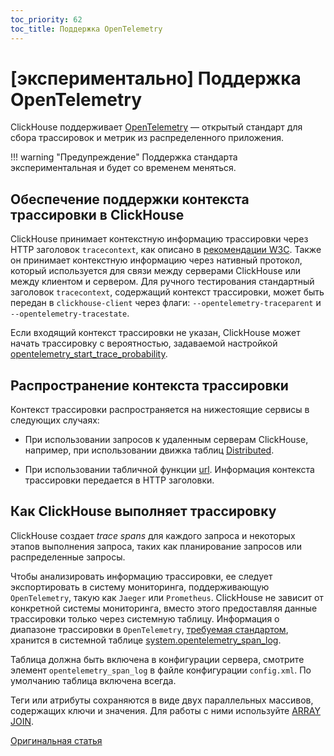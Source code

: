 ```yaml
---
toc_priority: 62
toc_title: Поддержка OpenTelemetry
---
```


# [экспериментально] Поддержка OpenTelemetry

ClickHouse поддерживает [OpenTelemetry](https://opentelemetry.io/) — открытый стандарт для сбора трассировок и метрик из распределенного приложения. 

!!! warning "Предупреждение"
Поддержка стандарта экспериментальная и будет со временем меняться.

## Обеспечение поддержки контекста трассировки в ClickHouse

ClickHouse принимает контекстную информацию трассировки через HTTP заголовок `tracecontext`, как описано в [рекомендации W3C](https://www.w3.org/TR/trace-context/). Также он принимает контекстную информацию через нативный протокол, который используется для связи между серверами ClickHouse или между клиентом и сервером. Для ручного тестирования стандартный заголовок `tracecontext`, содержащий контекст трассировки, может быть передан в `clickhouse-client` через флаги: `--opentelemetry-traceparent` и `--opentelemetry-tracestate`.

Если входящий контекст трассировки не указан, ClickHouse может начать трассировку с вероятностью, задаваемой настройкой [opentelemetry_start_trace_probability](../operations/settings/settings.md#opentelemetry-start-trace-probability).

## Распространение контекста трассировки

Контекст трассировки распространяется на нижестоящие сервисы в следующих случаях:

* При использовании запросов к удаленным серверам ClickHouse, например, при использовании движка таблиц [Distributed](../engines/table-engines/special/distributed.md).

* При использовании табличной функции [url](../sql-reference/table-functions/url.md). Информация контекста трассировки передается в HTTP заголовки.

## Как ClickHouse выполняет трассировку

ClickHouse создает _trace spans_ для каждого запроса и некоторых этапов выполнения запроса, таких как планирование запросов или распределенные запросы.

Чтобы анализировать информацию трассировки, ее следует экспортировать в систему мониторинга, поддерживающую `OpenTelemetry`, такую как `Jaeger` или `Prometheus`. ClickHouse не зависит от конкретной системы мониторинга, вместо этого предоставляя данные трассировки только через системную таблицу. Информация о диапазоне трассировки в `OpenTelemetry`, [требуемая стандартом](https://github.com/open-telemetry/opentelemetry-specification/blob/master/specification/overview.md#span), хранится в системной таблице [system.opentelemetry_span_log](../operations/system-tables/opentelemetry_span_log.md).

Таблица должна быть включена в конфигурации сервера, смотрите элемент `opentelemetry_span_log` в файле конфигурации `config.xml`. По умолчанию таблица включена всегда.

Теги или атрибуты сохраняются в виде двух параллельных массивов, содержащих ключи и значения. Для работы с ними используйте [ARRAY JOIN](../sql-reference/statements/select/array-join.md).

[Оригинальная статья](https://clickhouse.tech/docs/ru/operations/opentelemetry/) <!--hide-->
